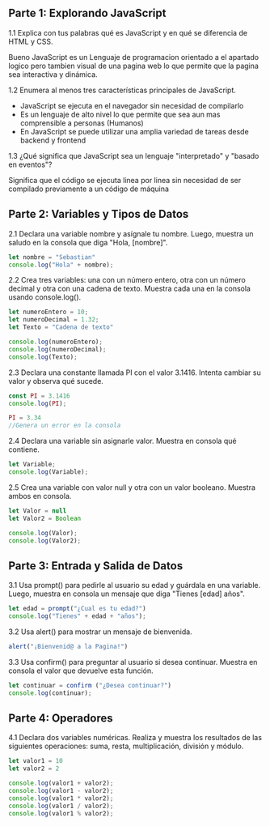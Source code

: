 ## Parte 1: Explorando JavaScript

1.1 Explica con tus palabras qué es JavaScript y en qué se diferencia de HTML y CSS.

Bueno JavaScript es un Lenguaje de programacion orientado a el apartado logico pero tambien visual de una pagina web lo que permite que la pagina sea interactiva y dinámica.

1.2 Enumera al menos tres características principales de JavaScript.

- JavaScript se ejecuta en el navegador sin necesidad de compilarlo
- Es un lenguaje de alto nivel lo que permite que sea aun mas comprensible a personas (Humanos)
- En JavaScript se puede utilizar una amplia variedad de tareas desde backend y frontend

1.3 ¿Qué significa que JavaScript sea un lenguaje "interpretado" y "basado en eventos"?

Significa que el código se ejecuta linea por linea sin necesidad de ser compilado previamente a un código de máquina

## Parte 2: Variables y Tipos de Datos

2.1 Declara una variable nombre y asígnale tu nombre. Luego, muestra un saludo en la consola que diga "Hola, [nombre]".

```js
let nombre = "Sebastian"
console.log("Hola" + nombre);

```

2.2 Crea tres variables: una con un número entero, otra con un número decimal y otra con una cadena de texto. Muestra cada una en la consola usando console.log().

```js
let numeroEntero = 10;
let numeroDecimal = 1.32;
let Texto = "Cadena de texto"

console.log(numeroEntero);
console.log(numeroDecimal);
console.log(Texto);

```

2.3 Declara una constante llamada PI con el valor 3.1416. Intenta cambiar su valor y observa qué sucede.

```js
const PI = 3.1416
console.log(PI);

PI = 3.34
//Genera un error en la consola

```

2.4 Declara una variable sin asignarle valor. Muestra en consola qué contiene.

```js
let Variable;
console.log(Variable);

```

2.5 Crea una variable con valor null y otra con un valor booleano. Muestra ambos en consola.

```js
let Valor = null
let Valor2 = Boolean

console.log(Valor);
console.log(Valor2);

```
## Parte 3: Entrada y Salida de Datos

3.1 Usa prompt() para pedirle al usuario su edad y guárdala en una variable. Luego, muestra en consola un mensaje que diga "Tienes [edad] años".

```js
let edad = prompt("¿Cual es tu edad?")
console.log("Tienes" + edad + "años");

```
3.2 Usa alert() para mostrar un mensaje de bienvenida.

```js
alert("¡Bienvenid@ a la Pagina!")

```

3.3 Usa confirm() para preguntar al usuario si desea continuar. Muestra en consola el valor que devuelve esta función.

```js
let continuar = confirm ("¿Desea continuar?")
console.log(continuar);

```
## Parte 4: Operadores

4.1 Declara dos variables numéricas. Realiza y muestra los resultados de las siguientes operaciones: suma, resta, multiplicación, división y módulo.

```js
let valor1 = 10
let valor2 = 2

console.log(valor1 + valor2);
console.log(valor1 - valor2);
console.log(valor1 * valor2);
console.log(valor1 / valor2);
console.log(valor1 % valor2);
```
